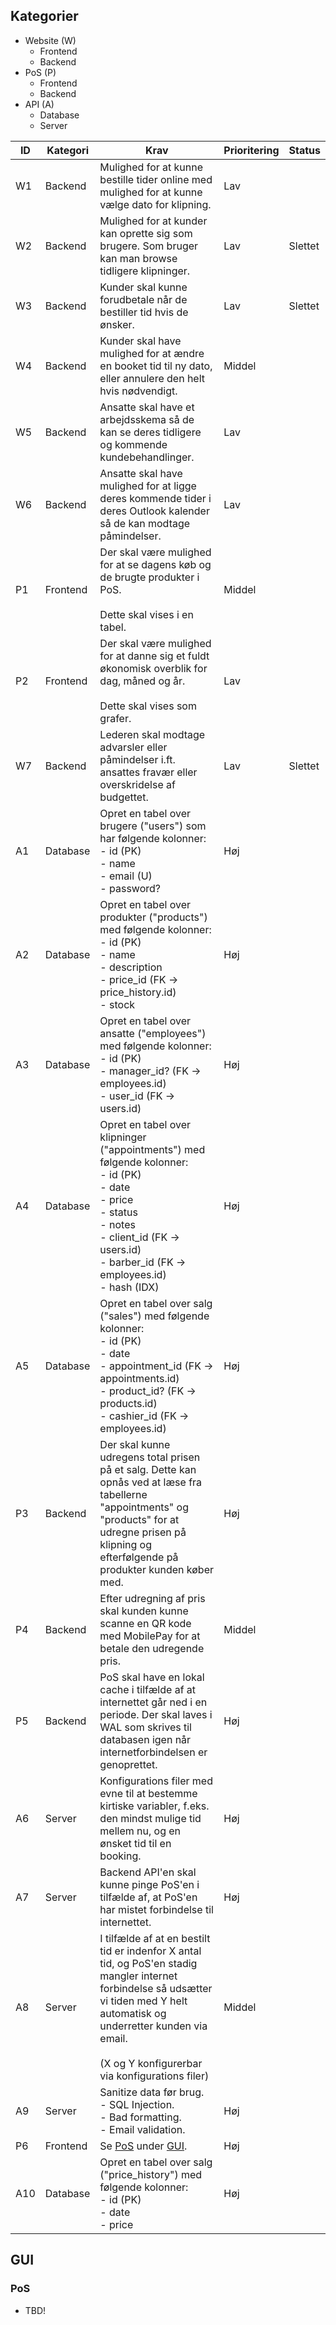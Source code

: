 ## Kategorier
- Website (W)
	- Frontend
	- Backend
- PoS (P)
	- Frontend
	- Backend
- API (A)
	- Database
	- Server

| ID | Kategori | Krav | Prioritering | Status |
| ---- | ---- | ---- | ---- | ---- |
| W1 | Backend | Mulighed for at kunne bestille tider online med mulighed for at kunne vælge dato for klipning. | Lav |  |
| W2 | Backend | Mulighed for at kunder kan oprette sig som brugere. Som bruger kan man browse tidligere klipninger. | Lav | Slettet |
| W3 | Backend | Kunder skal kunne forudbetale når de bestiller tid hvis de ønsker. | Lav | Slettet |
| W4 | Backend | Kunder skal have mulighed for at ændre en booket tid til ny dato, eller annulere den helt hvis nødvendigt. | Middel |  |
| W5 | Backend | Ansatte skal have et arbejdsskema så de kan se deres tidligere og kommende kundebehandlinger. | Lav |  |
| W6 | Backend | Ansatte skal have mulighed for at ligge deres kommende tider i deres Outlook kalender så de kan modtage påmindelser. | Lav |  |
| P1 | Frontend | Der skal være mulighed for at se dagens køb og de brugte produkter i PoS.<br><br>Dette skal vises i en tabel. | Middel |  |
| P2 | Frontend | Der skal være mulighed for at danne sig et fuldt økonomisk overblik for dag, måned og år.<br><br>Dette skal vises som grafer. | Lav |  |
| W7 | Backend | Lederen skal modtage advarsler eller påmindelser i.ft. ansattes fravær eller overskridelse af budgettet. | Lav | Slettet |
| A1 | Database | Opret en tabel over brugere ("users") som har følgende kolonner:<br>- id (PK)<br>- name<br>- email (U)<br>- password? | Høj |  |
| A2 | Database | Opret en tabel over produkter ("products") med følgende kolonner:<br>- id (PK)<br>- name<br>- description<br>- price_id (FK -> price_history.id)<br>- stock | Høj |  |
| A3 | Database | Opret en tabel over ansatte ("employees") med følgende kolonner:<br>- id (PK)<br>- manager_id? (FK -> employees.id)<br>- user_id (FK -> users.id) | Høj |  |
| A4 | Database | Opret en tabel over klipninger ("appointments") med følgende kolonner:<br>- id (PK)<br>- date<br>- price<br>- status<br>- notes<br>- client_id (FK -> users.id)<br>- barber_id (FK -> employees.id)<br>- hash (IDX) | Høj |  |
| A5 | Database | Opret en tabel over salg ("sales") med følgende kolonner:<br>- id (PK)<br>- date<br>- appointment_id (FK -> appointments.id)<br>- product_id? (FK -> products.id)<br>- cashier_id (FK -> employees.id) | Høj |  |
| P3 | Backend | Der skal kunne udregens total prisen på et salg. Dette kan opnås ved at læse fra tabellerne "appointments" og "products" for at udregne prisen på klipning og efterfølgende på produkter kunden køber med. | Høj |  |
| P4 | Backend | Efter udregning af pris skal kunden kunne scanne en QR kode med MobilePay for at betale den udregende pris. | Middel |  |
| P5 | Backend | PoS skal have en lokal cache i tilfælde af at internettet går ned i en periode. Der skal laves i WAL som skrives til databasen igen når internetforbindelsen er genoprettet. | Høj |  |
| A6 | Server | Konfigurations filer med evne til at bestemme kirtiske variabler, f.eks. den mindst mulige tid mellem nu, og en ønsket tid til en booking. | Høj |  |
| A7 | Server | Backend API'en skal kunne pinge PoS'en i tilfælde af, at PoS'en har mistet forbindelse til internettet. | Høj |  |
| A8 | Server | I tilfælde af at en bestilt tid er indenfor X antal tid, og PoS'en stadig mangler internet forbindelse så udsætter vi tiden med Y helt automatisk og underretter kunden via email.<br><br>(X og Y konfigurerbar via konfigurations filer) | Middel |  |
| A9 | Server | Sanitize data før brug.<br>- SQL Injection.<br>- Bad formatting.<br>- Email validation. | Høj |  |
| P6 | Frontend | Se [PoS](#GUI##PoS) under [GUI](#GUI).  | Høj |  |
| A10 | Database | Opret en tabel over salg ("price_history") med følgende kolonner:<br>- id (PK)<br>- date<br>- price | Høj |  |

## GUI
### PoS
- TBD!
